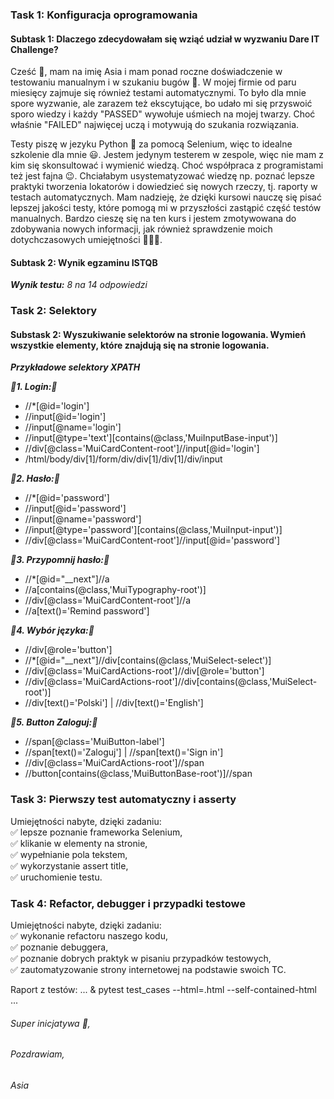
### **Task 1: Konfiguracja oprogramowania**
#### **Subtask 1: Dlaczego zdecydowałam się wziąć udział w wyzwaniu Dare IT Challenge?**

Cześć :wave:, mam na imię Asia i mam ponad roczne doświadczenie w testowaniu manualnym i w szukaniu bugów :bug:. W mojej firmie od paru miesięcy zajmuje się również testami automatycznymi.
To było dla mnie spore wyzwanie, ale zarazem też ekscytujące, bo udało mi się przyswoić sporo wiedzy i każdy "PASSED" wywołuje uśmiech na mojej twarzy. 
Choć właśnie "FAILED" najwięcej uczą i motywują do szukania rozwiązania.

Testy piszę w jezyku Python :snake: za pomocą Selenium, więc to idealne szkolenie dla mnie :smiley:. Jestem jedynym testerem w zespole, więc nie mam z kim się skonsultować i wymienić wiedzą.
Choć współpraca z programistami też jest fajna :wink:. Chciałabym usystematyzować wiedzę np. poznać lepsze praktyki tworzenia lokatorów i dowiedzieć się nowych rzeczy, tj. raporty w testach automatycznych.
Mam nadzieję, że dzięki kursowi nauczę się pisać lepszej jakości testy, które pomogą mi w przyszłości zastąpić część testów manualnych. 
Bardzo cieszę się na ten kurs i jestem zmotywowana do zdobywania nowych informacji, jak również sprawdzenie moich dotychczasowych umiejętności :muscle::woman_student:.

#### **Subtask 2: Wynik egzaminu ISTQB**
***Wynik testu:*** *8 na 14 odpowiedzi*

### **Task 2: Selektory**
#### **Substask 2: Wyszukiwanie selektorów na stronie logowania. Wymień wszystkie elementy, które znajdują się na stronie logowania.**

***Przykładowe selektory XPATH***

***:construction:1. Login::construction:***
- //*[@id='login']
- //input[@id='login']
- //input[@name='login']
- //input[@type='text'][contains(@class,'MuiInputBase-input')]
- //div[@class='MuiCardContent-root']//input[@id='login']
- /html/body/div[1]/form/div/div[1]/div[1]/div/input

***:construction:2. Hasło::construction:***
- //*[@id='password']
- //input[@id='password']
- //input[@name='password']
- //input[@type='password'][contains(@class,'MuiInput-input')]
- //div[@class='MuiCardContent-root']//input[@id='password']

***:construction:3. Przypomnij hasło::construction:***
- //*[@id="__next"]//a
- //a[contains(@class,'MuiTypography-root')]
- //div[@class='MuiCardContent-root']//a
- //a[text()='Remind password']

***:construction:4. Wybór języka::construction:***
- //div[@role='button']
- //*[@id="__next"]//div[contains(@class,'MuiSelect-select')]
- //div[@class='MuiCardActions-root']//div[@role='button']
- //div[@class='MuiCardActions-root']//div[contains(@class,'MuiSelect-root')]
- //div[text()='Polski'] | //div[text()='English'] 

***:construction:5. Button Zaloguj::construction:***
- //span[@class='MuiButton-label']
- //span[text()='Zaloguj'] | //span[text()='Sign in']
- //div[@class='MuiCardActions-root']//span
- //button[contains(@class,'MuiButtonBase-root')]//span

### **Task 3: Pierwszy test automatyczny i asserty**
Umiejętności nabyte, dzięki zadaniu:\
✅ lepsze poznanie frameworka Selenium,\
✅ klikanie w elementy na stronie,\
✅ wypełnianie pola tekstem,\
✅ wykorzystanie assert title,\
✅ uruchomienie testu.

### **Task 4: Refactor, debugger i przypadki testowe**
Umiejętności nabyte, dzięki zadaniu:\
✅ wykonanie refactoru naszego kodu,\
✅ poznanie debuggera,\
✅ poznanie dobrych praktyk w pisaniu przypadków testowych,\
✅ zautomatyzowanie strony internetowej na podstawie swoich TC.


Raport z testów:
...
& pytest test_cases --html=<nazwa raportu>.html --self-contained-html
...

###### *Super inicjatywa :sunflower:,*
###### *Pozdrawiam,*
###### *Asia*
